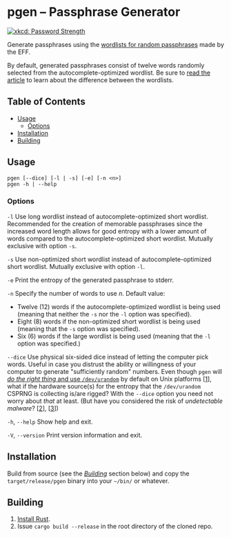 # pgen – Passphrase Generator

[![xkcd: Password Strength](https://imgs.xkcd.com/comics/password_strength.png)](https://xkcd.com/936/)

Generate passphrases using the [wordlists for random passphrases][EFFWL]
made by the EFF.

By default, generated passphrases consist of twelve words randomly
selected from the autocomplete-optimized wordlist. Be sure to
[read the article][EFFWL] to learn about the difference between the
wordlists.

## Table of Contents

* [Usage](#usage)
  - [Options](#options)
* [Installation](#installation)
* [Building](#building)

## Usage

```
pgen [--dice] [-l | -s] [-e] [-n <n>]
pgen -h | --help
```

### Options

`-l` Use long wordlist instead of autocomplete-optimized short wordlist.
     Recommended for the creation of memorable passphrases since the
     increased word length allows for good entropy with a lower amount
     of words compared to the autocomplete-optimized short wordlist.
     Mutually exclusive with option `-s`.

`-s` Use non-optimized short wordlist instead of autocomplete-optimized
     short wordlist. Mutually exclusive with option `-l`.

`-e` Print the entropy of the generated passphrase to stderr.

`-n` Specify the number of words to use *n*. Default value:

  * Twelve (12) words if the autocomplete-optimized wordlist is being used
    (meaning that neither the `-s` nor the `-l` option was specified).
  * Eight (8) words if the non-optimized short wordlist is being used
    (meaning that the `-s` option was specified).
  * Six (6) words if the large wordlist is being used (meaning that
    the `-l` option was specified.)

`--dice` Use physical six-sided dice instead of letting the computer pick
words. Useful in case you distrust the ability or willingness of your
computer to generate "sufficiently random" numbers. Even though `pgen` will
[*do the right thing* and use `/dev/urandom`](https://sockpuppet.org/blog/2014/02/25/safely-generate-random-numbers/)
by default on Unix platforms \[[1](https://doc.rust-lang.org/rand/rand/index.html)\],
what if the hardware source(s) for the entropy that the `/dev/urandom`
CSPRNG is collecting is/are rigged? With the `--dice` option
you need not worry about *that* at least. (But have you considered
the risk of *undetectable malware*? \[[2](http://www.tomsitpro.com/articles/it_security-rootkit-computer_security-computer_security,2-147-3.html)\], \[[3](https://www.theregister.co.uk/2017/06/08/vxers_exploit_intels_amt_for_malwareoverlan/)\])

`-h`, `--help` Show help and exit.

`-V`, `--version` Print version information and exit.

## Installation

Build from source (see the [*Building*](#building) section below) and
copy the `target/release/pgen` binary into your `~/bin/` or whatever.

## Building

1. [Install Rust](https://www.rust-lang.org/en-US/install.html).
2. Issue `cargo build --release` in the root directory of the cloned repo.



[EFFWL]: https://www.eff.org/deeplinks/2016/07/new-wordlists-random-passphrases
